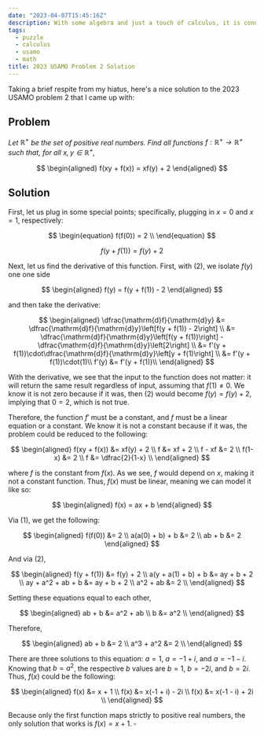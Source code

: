 ```yaml
---
date: "2023-04-07T15:45:16Z"
description: With some algebra and just a touch of calculus, it is conquered.
tags:
  - puzzle
  - calculus
  - usamo
  - math
title: 2023 USAMO Problem 2 Solution
---
```


Taking a brief respite from my hiatus, here's a nice solution to the 2023 USAMO problem 2 that I came up with:

## Problem

_Let $\mathbb{R}^{+}$ be the set of positive real numbers. Find all functions $f:\mathbb{R}^{+}\rightarrow\mathbb{R}^{+}$ such that, for all $x, y \in \mathbb{R}^{+}$,_

$$
\begin{aligned}
    f(xy + f(x)) = xf(y) + 2
\end{aligned}
$$

## Solution

First, let us plug in some special points; specifically, plugging in $x=0$ and $x=1$, respectively:

$$
\begin{equation}
    f(f(0)) = 2 \\
\end{equation}
$$

$$
\begin{equation}
    f(y + f(1)) = f(y) + 2
\end{equation}
$$

Next, let us find the derivative of this function. First, with (2), we isolate $f(y)$ one one side

$$
\begin{aligned}
   f(y) = f(y + f(1)) - 2
\end{aligned}
$$

and then take the derivative:

$$
\begin{aligned}
    \dfrac{\mathrm{d}f}{\mathrm{d}y}
    &= \dfrac{\mathrm{d}f}{\mathrm{d}y}\left[f(y + f(1)) - 2\right] \\
    &= \dfrac{\mathrm{d}f}{\mathrm{d}y}\left[f(y + f(1))\right] - \dfrac{\mathrm{d}f}{\mathrm{d}y}\left[2\right] \\
    &= f'(y + f(1))\cdot\dfrac{\mathrm{d}f}{\mathrm{d}y}\left[y + f(1)\right] \\
    &= f'(y + f(1))\cdot(1)\\
    f'(y) &= f'(y + f(1))\\
\end{aligned}
$$

With the derivative, we see that the input to the function does not matter: it will return the same result regardless of input, assuming that $f(1) \neq 0$. We know it is not zero because if it was, then (2) would become $f(y) = f(y) + 2$, implying that $0 = 2$, which is not true.

Therefore, the function $f'$ must be a constant, and $f$ must be a linear equation or a constant. We know it is not a constant because if it was, the problem could be reduced to the following:

$$
\begin{aligned}
    f(xy + f(x)) &= xf(y) + 2 \\
    f &= xf + 2 \\
    f - xf &= 2 \\
    f(1-x) &= 2 \\
    f &= \dfrac{2}{1-x} \\
\end{aligned}
$$

where $f$ is the constant from $f(x)$. As we see, $f$ would depend on $x$, making it not a constant function. Thus, $f(x)$ must be linear, meaning we can model it like so:

$$
\begin{aligned}
    f(x) = ax + b
\end{aligned}
$$

Via (1), we get the following:

$$
\begin{aligned}
    f(f(0)) &= 2 \\
    a(a(0) + b) + b &= 2 \\
    ab + b &= 2
\end{aligned}
$$

And via (2),

$$
\begin{aligned}
    f(y + f(1)) &= f(y) + 2 \\
    a(y + a(1) + b) + b &= ay + b + 2 \\
    ay + a^2 + ab + b &= ay + b + 2 \\
    a^2 + ab &= 2 \\
\end{aligned}
$$

Setting these equations equal to each other,

$$
\begin{aligned}
    ab + b &= a^2 + ab \\
    b &= a^2 \\
\end{aligned}
$$

Therefore,

$$
\begin{aligned}
    ab + b &= 2 \\
    a^3 + a^2 &= 2 \\
\end{aligned}
$$

There are three solutions to this equation: $a = 1$, $a = -1 + i$, and $a = -1 - i$. Knowing that $b = a^2$, the respective $b$ values are $b = 1$, $b = -2i$, and $b = 2i$. Thus, $f(x)$ could be the following:

$$
\begin{aligned}
    f(x) &= x + 1 \\
    f(x) &= x(-1 + i) - 2i \\
    f(x) &= x(-1 - i) + 2i \\
\end{aligned}
$$

Because only the first function maps strictly to positive real numbers, the only solution that works is $f(x) = x + 1$. $\square$
